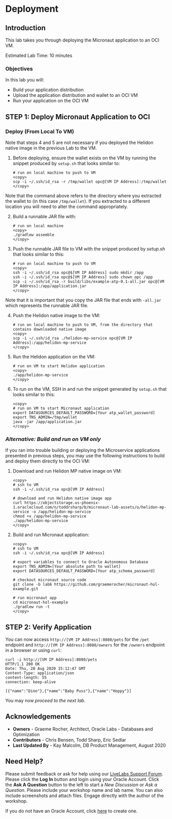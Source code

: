 # Deployment

## Introduction

This lab takes you through deploying the Micronaut application to an OCI VM.

Estimated Lab Time: 10 minutes

### Objectives

In this lab you will:

* Build your application distribution
* Upload the application distribution and wallet to an OCI VM
* Run your application on the OCI VM

## **STEP 1**:  Deploy Micronaut Application to OCI

### Deploy (From Local To VM)

Note that steps 4 and 5 are not necessary if you deployed the Helidon native image in the previous Lab to the VM.

1. Before deploying, ensure the wallet exists on the VM by running the snippet produced by `setup.sh` that looks similar to:

    ```
    # run on local machine to push to VM
    <copy>
    scp -i ~/.ssh/id_rsa -r /tmp/wallet opc@[VM IP Address]:/tmp/wallet
    </copy>
    ```

  Note that the command above refers to the directory where you extracted the wallet to (in this case `/tmp/wallet`). If you extracted to a different location you will need to alter the command appropriately.  

2. Build a runnable JAR file with:

    ```
    # run on local machine
    <copy>
    ./gradlew assemble
    </copy>
    ```

3. Push the runnable JAR file to VM with the snippet produced by *setup.sh* that looks similar to this:

    ```
    # run on local machine to push to VM
    <copy>
    ssh -i ~/.ssh/id_rsa opc@$[VM IP Address] sudo mkdir /app
    ssh -i ~/.ssh/id_rsa opc@$[VM IP Address] sudo chown opc /app
    scp -i ~/.ssh/id_rsa -r build/libs/example-atp-0.1-all.jar opc@[VM IP Address]:/app/application.jar
    </copy>
    ```

  Note that it is important that you copy the JAR file that ends with `-all.jar` which represents the runnable JAR file.  

4. Push the Helidon native image to the VM:

    ```
    # run on local machine to push to VM, from the directory that contains downloaded native image
    <copy>
    scp -i ~/.ssh/id_rsa ./helidon-mp-service opc@[VM IP Address]:/app/helidon-mp-service
    </copy>
    ```

5. Run the Helidon application on the VM:

    ```
    # run on VM to start Helidon application
    <copy>
    ./app/helidon-mp-service
    </copy>
    ```

4. To run on the VM, SSH in and run the snippet generated by `setup.sh` that looks similar to this:

    ```
    <copy>
    # run on VM to start Micronaut application
    export DATASOURCES_DEFAULT_PASSWORD=[Your atp_wallet_password]
    export TNS_ADMIN=/tmp/wallet
    java -jar /app/application.jar
    </copy>
    ```

### _Alternative: Build and run on VM only_
If you ran into trouble building or deploying the Microservice applications presented in previous steps, you may use the following instructions to build and deploy them directly to the OCI VM:


1. Download and run Helidon MP native image on VM:

    ```
    <copy>
    # ssh to VM
    ssh -i ~/.ssh/id_rsa opc@[VM IP Address]
      
    # download and run Helidon native image app 
    curl https://objectstorage.us-phoenix-1.oraclecloud.com/n/toddrsharp/b/micronaut-lab-assets/o/helidon-mp-service -o /app/helidon-mp-service
    chmod +x /app/helidon-mp-service
    ./app/helidon-mp-service
    </copy>
    ```

2. Build and run Micronaut application:
    ```
    <copy>
    # ssh to VM
    ssh -i ~/.ssh/id_rsa opc@[VM IP Address]
   
    # export variables to connect to Oracle Autonomous Database
    export TNS_ADMIN=[Your absolute path to wallet]
    export DATASOURCES_DEFAULT_PASSWORD=[Your atp_schema_password]
   
    # checkout micronaut source code
    git clone -b lab6 https://github.com/graemerocher/micronaut-hol-example.git
   
    # run micronaut app
    cd micronaut-hol-example
    ./gradlew run -t
    </copy>
     ```

## **STEP 2**:  Verify Application

You can now access `http://[VM IP Address]:8080/pets` for the `/pet` endpoint and `http://[VM IP Address]:8080/owners` for the `/owners` endpoint in a browser or using `curl`:

    curl -i http://[VM IP Address]:8080/pets
    HTTP/1.1 200 OK
    Date: Thu, 20 Aug 2020 15:12:47 GMT
    Content-Type: application/json
    content-length: 55
    connection: keep-alive

    [{"name":"Dino"},{"name":"Baby Puss"},{"name":"Hoppy"}]

You may now *proceed to the next lab*.

## Acknowledgements
- **Owners** - Graeme Rocher, Architect, Oracle Labs - Databases and Optimization
- **Contributors** - Chris Bensen, Todd Sharp, Eric Sedlar
- **Last Updated By** - Kay Malcolm, DB Product Management, August 2020

## Need Help?
Please submit feedback or ask for help using our [LiveLabs Support Forum](https://community.oracle.com/tech/developers/categories/building-java-cloud-applications-with-micronaut-and-oci). Please click the **Log In** button and login using your Oracle Account. Click the **Ask A Question** button to the left to start a *New Discussion* or *Ask a Question*.  Please include your workshop name and lab name.  You can also include screenshots and attach files.  Engage directly with the author of the workshop.

If you do not have an Oracle Account, click [here](https://profile.oracle.com/myprofile/account/create-account.jspx) to create one.
